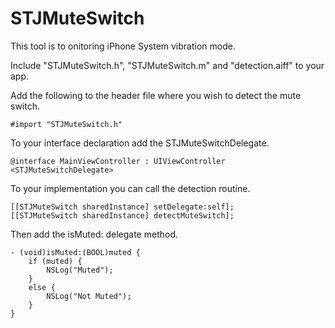 # STJMuteSwitch
This tool is to onitoring iPhone System vibration mode.

Include "STJMuteSwitch.h", "STJMuteSwitch.m" and "detection.aiff" to your app.

Add the following to the header file where you wish to detect the mute switch.

    #import "STJMuteSwitch.h"

To your interface declaration add the STJMuteSwitchDelegate.

    @interface MainViewController : UIViewController <STJMuteSwitchDelegate>

To your implementation you can call the detection routine.

    [[STJMuteSwitch sharedInstance] setDelegate:self];
    [[STJMuteSwitch sharedInstance] detectMuteSwitch];

Then add the isMuted: delegate method.

    - (void)isMuted:(BOOL)muted {
        if (muted) {
            NSLog("Muted");
        }
        else {
            NSLog("Not Muted");
        }
    }
